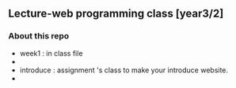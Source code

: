 ## Lecture-web programming class [year3/2]
### About this repo
<ul>
    <li> week1 : in class file <li>
    <li> introduce : assignment 's class to make your introduce website.<li> 
 </ul>
